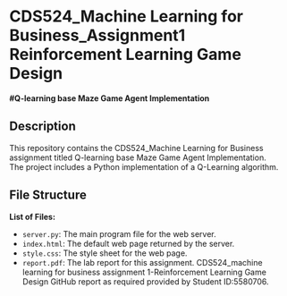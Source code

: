 # CDS524_Machine Learning for Business_Assignment1 Reinforcement Learning Game Design
**#Q-learning base Maze Game Agent Implementation**

## Description
This repository contains the CDS524_Machine Learning for Business assignment titled Q-learning base Maze Game Agent Implementation.  
The project includes a Python implementation of a Q-Learning algorithm.

## File Structure
**List of Files:**
* `server.py`: The main program file for the web server.
* `index.html`: The default web page returned by the server.
* `style.css`: The style sheet for the web page.
* `report.pdf`: The lab report for this assignment.
CDS524_machine learning for business assignment 1-Reinforcement Learning Game Design GitHub report as required provided by Student ID:5580706. 
